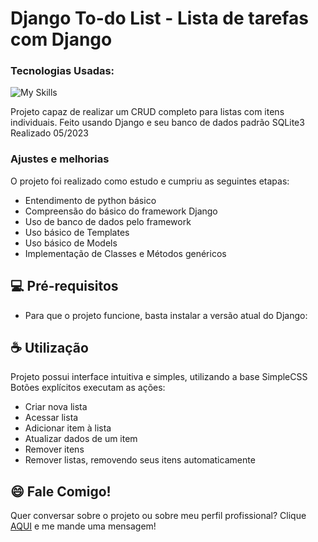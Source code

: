<link rel="stylesheet" href="https://cdn.jsdelivr.net/gh/devicons/devicon@v2.15.1/devicon.min.css">

# Django To-do List - Lista de tarefas com Django

### Tecnologias Usadas:

![My Skills](https://skillicons.dev/icons?i=py,django,git,github,sqlite&theme=light)

Projeto capaz de realizar um CRUD completo para listas com itens individuais. Feito usando Django e seu banco de dados padrão SQLite3
Realizado 05/2023

### Ajustes e melhorias

O projeto foi realizado como estudo e cumpriu as seguintes etapas:

* Entendimento de python básico
* Compreensão do básico do framework Django
* Uso de banco de dados pelo framework
* Uso básico de Templates
* Uso básico de Models
* Implementação de Classes e Métodos genéricos

## 💻 Pré-requisitos

* Para que o projeto funcione, basta instalar a versão atual do Django:


## ☕ Utilização

Projeto possui interface intuitiva e simples, utilizando a base SimpleCSS
Botões explícitos executam as ações:

* Criar nova lista
* Acessar lista
* Adicionar item à lista
* Atualizar dados de um item
* Remover itens
* Remover listas, removendo seus itens automaticamente

## 😄 Fale Comigo!<br>

Quer conversar sobre o projeto ou sobre meu perfil profissional? Clique [AQUI](https://www.linkedin.com/in/leojanela/) e me mande uma mensagem!
